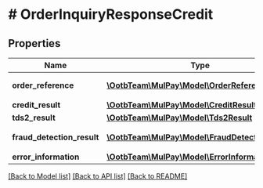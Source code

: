 # # OrderInquiryResponseCredit

## Properties

Name | Type | Description | Notes
------------ | ------------- | ------------- | -------------
**order_reference** | [**\OotbTeam\MulPay\Model\OrderReferenceCredit**](OrderReferenceCredit.md) | 取引参照情報 | [optional]
**credit_result** | [**\OotbTeam\MulPay\Model\CreditResult**](CreditResult.md) |  | [optional]
**tds2_result** | [**\OotbTeam\MulPay\Model\Tds2Result**](Tds2Result.md) |  | [optional]
**fraud_detection_result** | [**\OotbTeam\MulPay\Model\FraudDetectionResult**](FraudDetectionResult.md) | 不正検知の結果情報 | [optional]
**error_information** | [**\OotbTeam\MulPay\Model\ErrorInformation**](ErrorInformation.md) |  | [optional]

[[Back to Model list]](../../README.md#models) [[Back to API list]](../../README.md#endpoints) [[Back to README]](../../README.md)
